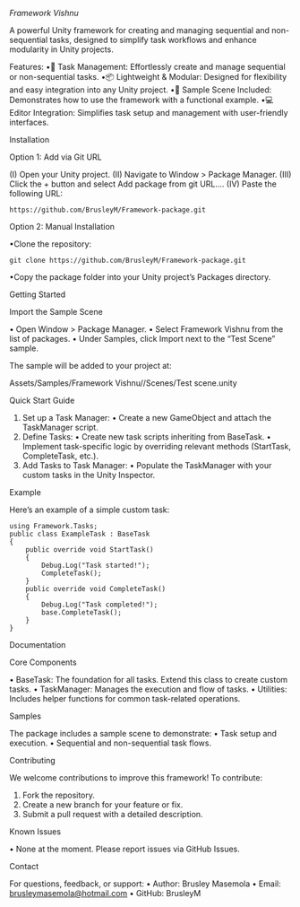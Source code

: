 *Framework Vishnu*

A powerful Unity framework for creating and managing sequential and non-sequential tasks, designed to simplify task workflows and enhance modularity in Unity projects.

Features:
•🚀 Task Management: Effortlessly create and manage sequential or non-sequential tasks.
•📦 Lightweight & Modular: Designed for flexibility and easy integration into any Unity project.
•🎯 Sample Scene Included: Demonstrates how to use the framework with a functional example.
•💻 Editor Integration: Simplifies task setup and management with user-friendly interfaces.

Installation

Option 1: Add via Git URL

(I)	Open your Unity project.
(II)	Navigate to Window > Package Manager.
(III)	Click the + button and select Add package from git URL….
(IV)	Paste the following URL:

	https://github.com/BrusleyM/Framework-package.git



Option 2: Manual Installation

•Clone the repository:
	
 	git clone https://github.com/BrusleyM/Framework-package.git
•Copy the package folder into your Unity project’s Packages directory.

Getting Started

Import the Sample Scene

• Open Window > Package Manager.
• Select Framework Vishnu from the list of packages.
• Under Samples, click Import next to the “Test Scene” sample.

The sample will be added to your project at:

Assets/Samples/Framework Vishnu/<version>/Scenes/Test scene.unity

Quick Start Guide

1. Set up a Task Manager:
   • Create a new GameObject and attach the TaskManager script.
2. Define Tasks:
   • Create new task scripts inheriting from BaseTask.
   • Implement task-specific logic by overriding relevant methods (StartTask, CompleteTask, etc.).
3. Add Tasks to Task Manager:
   • Populate the TaskManager with your custom tasks in the Unity Inspector.

Example

Here’s an example of a simple custom task:

```
using Framework.Tasks;
public class ExampleTask : BaseTask
{
    public override void StartTask()
    {
        Debug.Log("Task started!");
        CompleteTask();
    }
    public override void CompleteTask()
    {
        Debug.Log("Task completed!");
        base.CompleteTask();
    }
}
```

Documentation

Core Components

• BaseTask: The foundation for all tasks. Extend this class to create custom tasks.
• TaskManager: Manages the execution and flow of tasks.
• Utilities: Includes helper functions for common task-related operations.

Samples

The package includes a sample scene to demonstrate:
• Task setup and execution.
• Sequential and non-sequential task flows.

Contributing

We welcome contributions to improve this framework! To contribute:
1. Fork the repository.
2. Create a new branch for your feature or fix.
3. Submit a pull request with a detailed description.

Known Issues

• None at the moment. Please report issues via GitHub Issues.

Contact

For questions, feedback, or support:
	•	Author: Brusley Masemola
	•	Email: brusleymasemola@hotmail.com
	•	GitHub: BrusleyM
